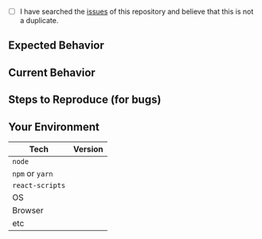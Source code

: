 <!--- Provide a general summary of the issue in the Title above -->

<!--
    Thank you very much for contributing by creating an issue! ❤️
    To avoid duplicate issues we ask you to check off the following list
-->

<!-- TODO Checked checkbox should look like this: [x] -->

* [ ] I have searched the
      [issues](https://github.com/rockchalkwushock/react-weather/issues) of this
      repository and believe that this is not a duplicate.

## Expected Behavior

<!--- If you're describing a bug, tell us what should happen -->

<!--- If you're suggesting a change/improvement, tell us how it should work -->

## Current Behavior

<!--- If describing a bug, tell us what happens instead of the expected behavior -->

<!--- If suggesting a change/improvement, explain the difference from current behavior -->

## Steps to Reproduce (for bugs)

<!--- Provide a link to a live example, or an unambiguous set of steps to -->

<!--- reproduce this bug. Include code to reproduce, if relevant -->

## Your Environment

<!--- Include as many relevant details about the environment you experienced the bug in -->

| Tech            | Version |
| --------------- | ------- |
| `node`          |         |
| `npm` or `yarn` |         |
| `react-scripts` |         |
| OS              |         |
| Browser         |         |
| etc             |         |
